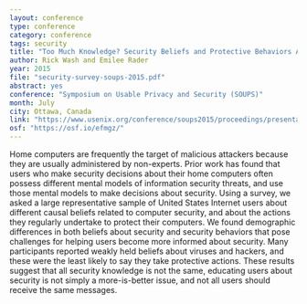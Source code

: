 ```yaml
---
layout: conference
type: conference
category: conference
tags: security
title: "Too Much Knowledge? Security Beliefs and Protective Behaviors Among United States Internet Users"
author: Rick Wash and Emilee Rader
year: 2015
file: "security-survey-soups-2015.pdf"
abstract: yes
conference: "Symposium on Usable Privacy and Security (SOUPS)"
month: July
city: Ottawa, Canada
link: "https://www.usenix.org/conference/soups2015/proceedings/presentation/wash"
osf: "https://osf.io/efmgz/"
---
```



Home computers are frequently the target of malicious attackers because they are usually administered by non-experts. Prior work has found that users who make security decisions about their home computers often possess different mental models of information security threats, and use those mental models to make decisions about security. Using a survey, we asked a large representative sample of United States Internet users about different causal beliefs related to computer security, and about the actions they regularly undertake to protect their computers. We found demographic differences in both beliefs about security and security behaviors that pose challenges for helping users become more informed about security. Many participants reported weakly held beliefs about viruses and hackers, and these were the least likely to say they take protective actions. These results suggest that all security knowledge is not the same, educating users about security is not simply a more-is-better issue, and not all users should receive the same messages.